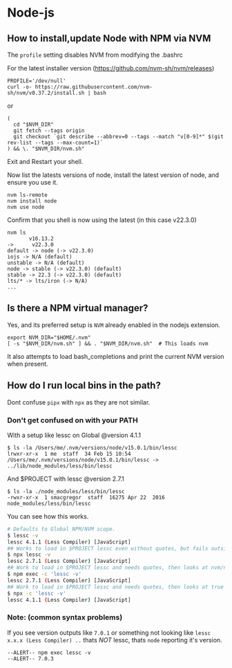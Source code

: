 # Node-js

## How to install,update Node with NPM via NVM

The `profile` setting disables NVM from modifying the .bashrc

For the latest installer version (https://github.com/nvm-sh/nvm/releases)

```shell
PROFILE='/dev/null'
curl -o- https://raw.githubusercontent.com/nvm-sh/nvm/v0.37.2/install.sh | bash
```

or 

```shell
(
  cd "$NVM_DIR"
  git fetch --tags origin
  git checkout `git describe --abbrev=0 --tags --match "v[0-9]*" $(git rev-list --tags --max-count=1)`
) && \. "$NVM_DIR/nvm.sh"
```

Exit and Restart your shell.

Now list the latests versions of node, install the latest version of node, and ensure you use it.

```shell
nvm ls-remote
nvm install node
nvm use node
```

Confirm that you shell is now using the latest (in this case v22.3.0)

```shell
nvm ls
       v16.13.2
->      v22.3.0
default -> node (-> v22.3.0)
iojs -> N/A (default)
unstable -> N/A (default)
node -> stable (-> v22.3.0) (default)
stable -> 22.3 (-> v22.3.0) (default)
lts/* -> lts/iron (-> N/A)
...
```

## Is there a NPM virtual manager?

Yes, and its preferred setup is `NVM` already enabled in the nodejs extension.

```shell
export NVM_DIR="$HOME/.nvm"
[ -s "$NVM_DIR/nvm.sh" ] && . "$NVM_DIR/nvm.sh"  # This loads nvm
```

It also attempts to load bash_completions and print the current NVM version when present.

## How do I run local bins in the path?

Dont confuse `pipx` with `npx` as they are not similar.

### Don't get confused on with your PATH

With a setup like lessc on Global @version 4.1.1

```
$ ls -la /Users/me/.nvm/versions/node/v15.0.1/bin/lessc
lrwxr-xr-x  1 me  staff  34 Feb 15 10:54 /Users/me/.nvm/versions/node/v15.0.1/bin/lessc -> ../lib/node_modules/less/bin/lessc
```

And $PROJECT with lessc @version 2.7.1 

```
$ ls -la ./node_modules/less/bin/lessc
-rwxr-xr-x  1 smacgregor  staff  16275 Apr 22  2016 node_modules/less/bin/lessc
```

You can see how this works.

```bash
# Defaults to Global NPM/NVM scope.
$ lessc -v
lessc 4.1.1 (Less Compiler) [JavaScript]
## Works to load in $PROJECT lessc even without quotes, but fails outside of project
$ npx lessc -v
lessc 2.7.1 (Less Compiler) [JavaScript]
## Work to load in $PROJECT lessc and needs quotes, then looks at nvm/npm versioned global scope!
$ npm exec -c 'lessc -v'
lessc 2.7.1 (Less Compiler) [JavaScript]
## Work to load in $PROJECT lessc and needs quotes, then looks at true global scope!
$ npx -c 'lessc -v'
lessc 4.1.1 (Less Compiler) [JavaScript]
```

### Note: (common syntax problems)

If you see version outputs like `7.0.1` or something not looking like `lessc x.x.x (Less Compiler) ..` thats *NOT* lessc, thats `node` reporting it's version. 

```
--ALERT-- npm exec lessc -v
--ALERT-- 7.0.3
```
